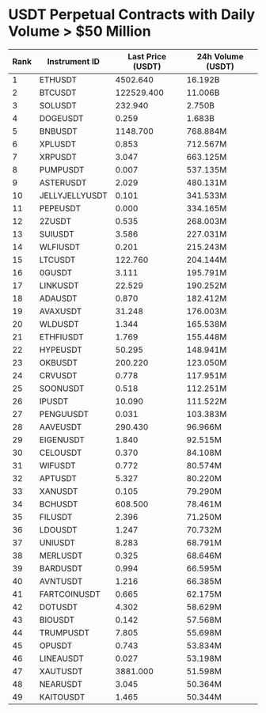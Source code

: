 # USDT Perpetual Contracts with Daily Volume > $50 Million

| Rank | Instrument ID | Last Price (USDT) | 24h Volume (USDT) |
|------|---------------|-------------------|-------------------|
| 1 | ETHUSDT | 4502.640 | 16.192B |
| 2 | BTCUSDT | 122529.400 | 11.006B |
| 3 | SOLUSDT | 232.940 | 2.750B |
| 4 | DOGEUSDT | 0.259 | 1.683B |
| 5 | BNBUSDT | 1148.700 | 768.884M |
| 6 | XPLUSDT | 0.853 | 712.567M |
| 7 | XRPUSDT | 3.047 | 663.125M |
| 8 | PUMPUSDT | 0.007 | 537.135M |
| 9 | ASTERUSDT | 2.029 | 480.131M |
| 10 | JELLYJELLYUSDT | 0.101 | 341.533M |
| 11 | PEPEUSDT | 0.000 | 334.165M |
| 12 | 2ZUSDT | 0.535 | 268.003M |
| 13 | SUIUSDT | 3.586 | 227.031M |
| 14 | WLFIUSDT | 0.201 | 215.243M |
| 15 | LTCUSDT | 122.760 | 204.144M |
| 16 | 0GUSDT | 3.111 | 195.791M |
| 17 | LINKUSDT | 22.529 | 190.252M |
| 18 | ADAUSDT | 0.870 | 182.412M |
| 19 | AVAXUSDT | 31.248 | 176.003M |
| 20 | WLDUSDT | 1.344 | 165.538M |
| 21 | ETHFIUSDT | 1.769 | 155.448M |
| 22 | HYPEUSDT | 50.295 | 148.941M |
| 23 | OKBUSDT | 200.220 | 123.050M |
| 24 | CRVUSDT | 0.778 | 117.951M |
| 25 | SOONUSDT | 0.518 | 112.251M |
| 26 | IPUSDT | 10.090 | 111.522M |
| 27 | PENGUUSDT | 0.031 | 103.383M |
| 28 | AAVEUSDT | 290.430 | 96.966M |
| 29 | EIGENUSDT | 1.840 | 92.515M |
| 30 | CELOUSDT | 0.370 | 84.108M |
| 31 | WIFUSDT | 0.772 | 80.574M |
| 32 | APTUSDT | 5.327 | 80.220M |
| 33 | XANUSDT | 0.105 | 79.290M |
| 34 | BCHUSDT | 608.500 | 78.461M |
| 35 | FILUSDT | 2.396 | 71.250M |
| 36 | LDOUSDT | 1.247 | 70.732M |
| 37 | UNIUSDT | 8.283 | 68.791M |
| 38 | MERLUSDT | 0.325 | 68.646M |
| 39 | BARDUSDT | 0.994 | 66.595M |
| 40 | AVNTUSDT | 1.216 | 66.385M |
| 41 | FARTCOINUSDT | 0.665 | 62.175M |
| 42 | DOTUSDT | 4.302 | 58.629M |
| 43 | BIOUSDT | 0.142 | 57.568M |
| 44 | TRUMPUSDT | 7.805 | 55.698M |
| 45 | OPUSDT | 0.743 | 53.834M |
| 46 | LINEAUSDT | 0.027 | 53.198M |
| 47 | XAUTUSDT | 3881.000 | 51.598M |
| 48 | NEARUSDT | 3.045 | 50.364M |
| 49 | KAITOUSDT | 1.465 | 50.344M |
